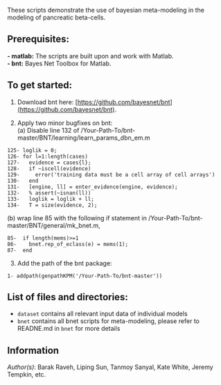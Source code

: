 These scripts demonstrate the use of bayesian meta-modeling in the modeling of pancreatic beta-cells.
## Prerequisites:

**- matlab:** The scripts are built upon and work with Matlab.  
**- bnt:** Bayes Net Toolbox for Matlab.

## To get started:
1. Download bnt here: 
[https://github.com/bayesnet/bnt](https://github.com/bayesnet/bnt).  

2. Apply two minor bugfixes on bnt:  
(a) Disable line 132 of /Your-Path-To/bnt-master/BNT/learning/learn_params_dbn_em.m

```matlabscript
125- loglik = 0;
126- for l=1:length(cases)
127-   evidence = cases{l};
128-   if ~iscell(evidence)
129-     error('training data must be a cell array of cell arrays')
130-   end
131-   [engine, ll] = enter_evidence(engine, evidence);
132-   % assert(~isnan(ll))
133-   loglik = loglik + ll;
134-   T = size(evidence, 2);
```

(b) wrap line 85 with the following if statement in /Your-Path-To/bnt-master/BNT/general/mk_bnet.m,

```matlabscript
85-  if length(mems)>=1
86-    bnet.rep_of_eclass(e) = mems(1);
87-  end
```

3. Add the path of the bnt package:  
```matlabscript
1- addpath(genpathKPM('/Your-Path-To/bnt-master'))
```

## List of files and directories: 

- `dataset`     contains all relevant input data of individual models
- `bnet`     contains all bnet scripts for meta-modeling, please refer to READNE.md in `bnet` for more details

## Information

_Author(s)_: Barak Raveh, Liping Sun, Tanmoy Sanyal, Kate White, Jeremy Tempkin, etc.

